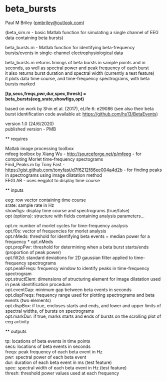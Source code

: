 # beta_bursts
Paul M Briley (pmbriley@outlook.com)  

(beta_sim.m - basic Matlab function for simulating a single channel of EEG data containing beta bursts)  

beta_bursts.m - Matlab function for identifying beta-frequency bursts/events in single-channel electrophysiological data  

beta_bursts.m returns timings of beta bursts in sample points and in seconds, as well as spectral power and peak frequency of each burst  
it also returns burst duration and spectral width (currently a test feature)  
it plots data time course, and time-frequency spectrograms, with beta bursts marked  


**[tp,secs,freqs,pwr,dur,spec,thresh] = beta_bursts(eeg,srate,showfigs,opt)**


based on work by Shin et al. (2017), eLife 6: e29086 (see also their beta burst identification code available at: https://github.com/hs13/BetaEvents)  

version 1.0 (24/6/2020)  
published version - PMB  

** requires  

Matlab image processing toolbox  
mfeeg toolbox by Xiang Wu - http://sourceforge.net/p/mfeeg - for computing Morlet time-frequency spectograms  
Find_Peaks.m by Tony Fast - https://gist.github.com/tonyfast/d7f6212f86ee004a4d2b - for finding peaks in spectrograms using image dilatation method  
EEGLAB - uses eegplot to display time course  

** inputs  

eeg: row vector containing time course   
srate: sample rate in Hz  
showfigs: display time course and spectrograms (true/false)   
opt (options): structure with fields containing analysis parameters...  

opt.m: number of morlet cycles for time-frequency analysis  
opt.f0s: vector of frequencies for morlet analysis  
opt.nMeds: threshold for identifying beta events = median power for a frequency * opt.nMeds  
opt.propPwr: threshold for determining when a beta burst starts/ends (proportion of peak power)  
opt.filt2d: standard deviations for 2D gaussian filter applied to time-frequency spectrograms  
opt.peakFreqs: frequency window to identify peaks in time-frequency spectrogram  
opt.structElem: dimensions of structuring element for image dilatation used in peak identification procedure  
opt.eventGap: minimum gap between beta events in seconds  
opt.dispFreqs: frequency range used for plotting spectrograms and beta events (two elements)  
opt.dispBox: if true, encloses starts and ends, and lower and upper limits of spectral widths, of bursts on spectrograms  
opt.markDur: if true, marks starts and ends of bursts on the scrolling plot of eeg activity  

** outputs

tp: locations of beta events in time points  
secs: locations of beta events in seconds  
freqs: peak frequency of each beta event in Hz  
pwr: spectral power of each beta event  
dur: duration of each beta event in ms (test feature)  
spec: spectral width of each beta event in Hz (test feature)  
thresh: threshold power values used at each frequency  

